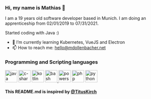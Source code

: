 ### Hi, my name is Mathias 👋

I am a 19 years old software developer based in Munich.
I am doing an apprenticeship from 02/01/2019 to 07/31/2021.

Started coding with Java :)

- 🌱 I’m currently learning Kubernetes, VueJS and Electron
- 📫 How to reach me: hello@mdollenbacher.net

### Programming and Scripting languages

<p align="left">
<a href="https://openjdk.java.net/" target="_blank"><img src="https://www.flaticon.com/svg/static/icons/svg/226/226777.svg" width=40 height=40 alt="java"></a>
<a href="https://de.wikipedia.org/wiki/C-Sharp" target="_blank"><img src="https://logodix.com/logo/773715.png" width=40 height=40 alt="c-sharp"></a>
<a href="https://kotlinlang.org/"><img src="https://logos-download.com/wp-content/uploads/2016/10/Kotlin_logo-700x700.png" width=40 height=40 alt="kotlin"></a>
<a href="https://www.gnu.org/software/bash" target="_blank"><img src="https://www.vectorlogo.zone/logos/gnu_bash/gnu_bash-icon.svg" width=40 height=40 alt="bash"</a>
<a href="https://docs.microsoft.com/de-de/powershell/scripting/overview?view=powershell-7.1" target="_blank"><img src="https://www.sapien.com/blog/wp-content/uploads/2017/10/powershell-logo.png" width=40 height=40 alt="powershell"></a>
<a href="https://www.php.net/" target="_blank"><img src="http://pngimg.com/uploads/php/php_PNG7.png" width=40 height=40 alt="php"></a>
<a href="https://www.python.org/" target="_blank"><img src="https://upload.wikimedia.org/wikipedia/commons/thumb/0/0a/Python.svg/1200px-Python.svg.png" width=40 height=40 alt="python"></a>
</p>
  
  


#### This README.md is inspired by [@TitusKirch](https://github.com/TitusKirch)
